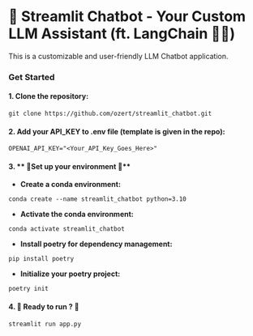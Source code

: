 # 🚀 Streamlit Chatbot - Your Custom LLM Assistant (ft. LangChain 🦜️🔗)

This is a customizable and user-friendly LLM Chatbot application.

### Get Started


#### 1. **Clone the repository:**

```
git clone https://github.com/ozert/streamlit_chatbot.git
```

#### 2. **Add your API_KEY to .env file (template is given in the repo):**

```
OPENAI_API_KEY="<Your_API_Key_Goes_Here>"
```

#### 3. ** 🔨Set up your environment 🔨**
* **Create a conda environment:**

```
conda create --name streamlit_chatbot python=3.10
```

* **Activate the conda environment:**

```
conda activate streamlit_chatbot
```

* **Install poetry for dependency management:**

```
pip install poetry
```

* **Initialize your poetry project:**

```
poetry init
```

#### 4. **🏃 Ready to run ? 🏃**

```
streamlit run app.py
```
